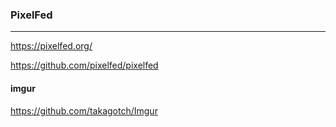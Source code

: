### PixelFed
---
https://pixelfed.org/

https://github.com/pixelfed/pixelfed

#### imgur 
https://github.com/takagotch/Imgur



```
```

```
```

```
```
